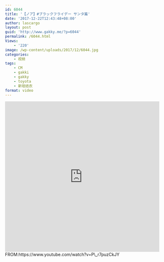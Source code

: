 ```yaml
---
id: 6044
title: '【ノア】#ブラックフライデー サンタ篇'
date: '2017-12-22T12:43:48+08:00'
author: lascargo
layout: post
guid: 'http://www.gakky.me/?p=6044'
permalink: /6044.html
Views:
    - '220'
image: /wp-content/uploads/2017/12/6044.jpg
categories:
    - 视频
tags:
    - CM
    - gakki
    - gakky
    - toyota
    - 新垣结衣
format: video
---
```


<iframe allowfullscreen="allowfullscreen" frameborder="0" height="498" loading="lazy" src="http://player.youku.com/embed/XMzI1MzA2MzI1Ng==" width="510"></iframe>  
FROM:https://www.youtube.com/watch?v=P\_r7puzCkJY